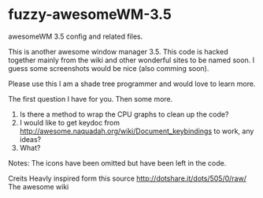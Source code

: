 fuzzy-awesomeWM-3.5
===================

awesomeWM 3.5 config and related files.

This is another awesome window manager 3.5.  This code is 
hacked together mainly from the wiki and other wonderful
sites to be named soon.  I guess some screenshots would 
be nice (also comming soon).

Please use this I am a shade tree programmer and would 
love to learn more.

The first question I have for you. Then some more.

1.  Is there a method to wrap the CPU graphs to clean 
     up the code?
2.  I would like to get keydoc from http://awesome.naquadah.org/wiki/Document_keybindings to work, any
     ideas?
3.  What?

Notes:
  The icons have been omitted but have been left in the code.
    
Creits 
  Heavly inspired form this source http://dotshare.it/dots/505/0/raw/
  The awesome wiki
